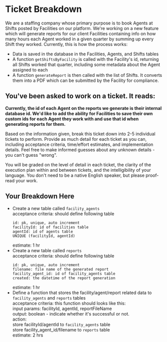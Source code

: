 # Ticket Breakdown
We are a staffing company whose primary purpose is to book Agents at Shifts posted by Facilities on our platform. We're working on a new feature which will generate reports for our client Facilities containing info on how many hours each Agent worked in a given quarter by summing up every Shift they worked. Currently, this is how the process works:

- Data is saved in the database in the Facilities, Agents, and Shifts tables
- A function `getShiftsByFacility` is called with the Facility's id, returning all Shifts worked that quarter, including some metadata about the Agent assigned to each
- A function `generateReport` is then called with the list of Shifts. It converts them into a PDF which can be submitted by the Facility for compliance.

## You've been asked to work on a ticket. It reads:

**Currently, the id of each Agent on the reports we generate is their internal database id. We'd like to add the ability for Facilities to save their own custom ids for each Agent they work with and use that id when generating reports for them.**


Based on the information given, break this ticket down into 2-5 individual tickets to perform. Provide as much detail for each ticket as you can, including acceptance criteria, time/effort estimates, and implementation details. Feel free to make informed guesses about any unknown details - you can't guess "wrong".


You will be graded on the level of detail in each ticket, the clarity of the execution plan within and between tickets, and the intelligibility of your language. You don't need to be a native English speaker, but please proof-read your work.

## Your Breakdown Here
- Create a new table called `facility_agents`\
    acceptance criteria: should define following table
    ```
    id: pk, unique, auto increment
    facilityId: id of facilities table
    agentId: id of agents table
    UNIQUE (facilityId, agentId)
    ```
    estimate: 1 hr
- Create a new table called `reports`\
    acceptance criteria: should define following table
    ```
    id: pk, unique, auto increment
    filename: file name of the generated report
    facility_agent_id: id of facility_agents table
    created: the datetime of the report generation
    ```
    estimate: 1 hr
- Define a function that stores the facility/agent/report related data to `facility_agents` and `reports` tables\
    acceptance criteria: this function should looks like this:\
    input params: facilityId, agentId, reportFileName\
    output: boolean - indicate whether it's successful or not.\
    action:\
        store facilityId/agentId to `facility_agents` table\
        store facility_agent_id/filename to `reports` table\
    estimate: 2 hrs
